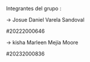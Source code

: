 Integrantes del grupo :


-> Josue Daniel Varela Sandoval
 
 #20222000646
 
-> kisha Marleen Mejía Moore
 
 #20232000836

